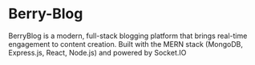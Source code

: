 # Berry-Blog
BerryBlog is a modern, full-stack blogging platform that brings real-time engagement to content creation. Built with the MERN stack (MongoDB, Express.js, React, Node.js) and powered by Socket.IO
